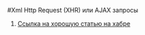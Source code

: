 #Xml Http Request (XHR) или AJAX запросы

1. [Ссылка на хорошую статью на хабре](https://habr.com/ru/post/14246/)
